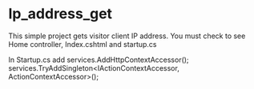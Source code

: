 # Ip_address_get
This simple project gets visitor client IP address. You must check to see Home controller, Index.cshtml and startup.cs

In Startup.cs add services.AddHttpContextAccessor(); services.TryAddSingleton<IActionContextAccessor, ActionContextAccessor>();
